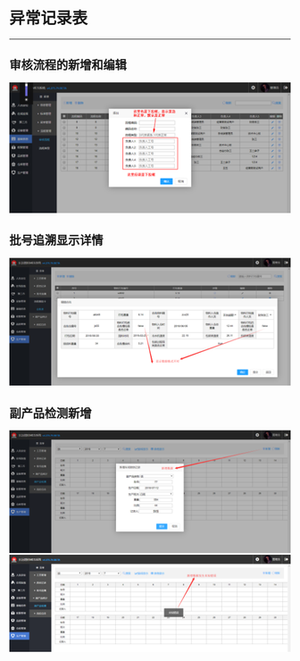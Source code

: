 # 异常记录表
---

## 审核流程的新增和编辑

![](images/5基础信息/03.png)

## 批号追溯显示详情

![](images/9生产管理/批号追溯/9.png)


## 副产品检测新增
![](images/9生产管理/副产品统计/12.png)
![](images/9生产管理/副产品统计/13.png)